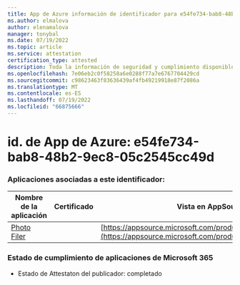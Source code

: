 ```yaml
---
title: App de Azure información de identificador para e54fe734-bab8-48b2-9ec8-05c2545cc49d
ms.author: elmalova
author: elenamalova
manager: tonybal
ms.date: 07/19/2022
ms.topic: article
ms.service: attestation
certification_type: attested
description: Toda la información de seguridad y cumplimiento disponible para e54fe734-bab8-48b2-9ec8-05c2545cc49d.
ms.openlocfilehash: 7e06eb2c0f58258a6e0288f77a7e6767704429cd
ms.sourcegitcommit: c98623463f83636439af4fb49219918e87f2086a
ms.translationtype: MT
ms.contentlocale: es-ES
ms.lasthandoff: 07/19/2022
ms.locfileid: "66875666"
---
```

# <a name="azure-app-id-e54fe734-bab8-48b2-9ec8-05c2545cc49d"></a>id. de App de Azure: e54fe734-bab8-48b2-9ec8-05c2545cc49d


### <a name="apps-associated-with-this-id"></a>Aplicaciones asociadas a este identificador:
| **Nombre de la aplicación** | **Certificado** | **Vista en AppSource** |
|--------------|---------------|-----------------------|
| [Photo Filer](../forward/WA200003881.md) |  | [https://appsource.microsoft.com/product/office/WA200003881](https://appsource.microsoft.com/product/office/WA200003881) |

### <a name="microsoft-365-app-compliance-status"></a>Estado de cumplimiento de aplicaciones de Microsoft 365
- Estado de Attestaton del publicador: completado
